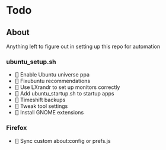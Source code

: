 # Todo

## About

Anything left to figure out in setting up this repo for automation

### ubuntu_setup.sh

- [] Enable Ubuntu universe ppa
- [] Fixubuntu recommendations
- [] Use LXrandr to set up monitors correctly
- [] Add ubuntu_startup.sh to startup apps
- [] Timeshift backups
- [] Tweak tool settings
- [] Install GNOME extensions

### Firefox 
- [] Sync custom about:config or prefs.js
